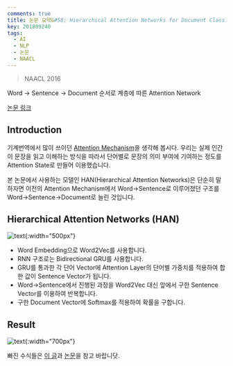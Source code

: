 ```yaml
---
comments: true
title: 논문 요약&#58; Hierarchical Attention Networks for Document Classification
key: 201809240
tags:
  - AI
  - NLP
  - 논문
  - NAACL
---
```


> NAACL 2016

Word -> Sentence -> Document 순서로 계층에 따른 Attention Network

<!--more-->

[논문 링크](https://www.cs.cmu.edu/~hovy/papers/16HLT-hierarchical-attention-networks.pdf)

## Introduction

기계번역에서 많이 쓰이던 [Attention Mechanism](http://rokrokss.com/post/2018/05/19/Effective-Approaches-to-Attention-based-Neural-Machine-Translation.html)을
생각해 봅시다. 우리는 실제 인간이 문장을 읽고 이해하는 방식을 따라서 단어별로 문장의 의미 부여에 기여하는 정도를 Attention State로 만들어 이용했습니다.

본 논문에서 사용하는 모델인 HAN(Hierarchical Attention Networks)은 단순히 말하자면 이전의 Attention Mechanism에서 Word->Sentence로 이루어졌던 구조를 Word->Sentence->Document로 늘린 것입니다.

## Hierarchical Attention Networks (HAN)

![text](https://raw.githubusercontent.com/q0115643/my_blog/master/assets/images/paper-summary/Yang-NAACL2016/1.png){:width="500px"}

- Word Embedding으로 Word2Vec를 사용합니다.
- RNN 구조로는 Bidirectional GRU를 사용합니다.
- GRU를 통과한 각 단어 Vector에 Attention Layer의 단어별 가중치를 적용하여 합한 값이 Sentence Vector가 됩니다.
- Word->Sentence에서 진행된 과정을 Word2Vec 대신 앞에서 구한 Sentence Vector를 이용하여 반복합니다.
- 구한 Document Vector에 Softmax를 적용하여 확률을 구합니다.

## Result

![text](https://raw.githubusercontent.com/q0115643/my_blog/master/assets/images/paper-summary/Yang-NAACL2016/2.png){:width="700px"}


빠진 수식들은 [이 글](https://rokrokss.com/post/2018/05/19/Effective-Approaches-to-Attention-based-Neural-Machine-Translation.html)과 [논문](https://www.cs.cmu.edu/~hovy/papers/16HLT-hierarchical-attention-networks.pdf)을 참고 바랍니닷.